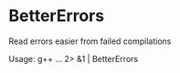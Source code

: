 BetterErrors
============

Read errors easier from failed compilations

Usage: g++ ... 2> &1 | BetterErrors
